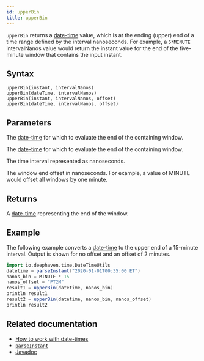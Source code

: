 ```yaml
---
id: upperBin
title: upperBin
---
```


`upperBin` returns a [date-time](../../query-language/types/date-time.md) value, which is at the ending (upper) end of a time range defined by the interval nanoseconds. For example, a `5*MINUTE` intervalNanos value would return the instant value for the end of the five-minute window that contains the input instant.

## Syntax

```
upperBin(instant, intervalNanos)
upperBin(dateTime, intervalNanos)
upperBin(instant, intervalNanos, offset)
upperBin(dateTime, intervalNanos, offset)
```

## Parameters

<ParamTable>
<Param name="instant" type="Instant">

The [date-time](../../query-language/types/date-time.md) for which to evaluate the end of the containing window.

</Param>
<Param name="dateTime" type="ZonedDateTime">

The [date-time](../../query-language/types/date-time.md) for which to evaluate the end of the containing window.

</Param>
<Param name="intervalNanos" type="long">

The time interval represented as nanoseconds.

</Param>
<Param name="offset" type="long">

The window end offset in nanoseconds. For example, a value of MINUTE would offset all windows by one minute.

</Param>
</ParamTable>

## Returns

A [date-time](../../query-language/types/date-time.md) representing the end of the window.

## Example

The following example converts a [date-time](../../query-language/types/date-time.md) to the upper end of a 15-minute interval. Output is shown for no offset and an offset of 2 minutes.

<!-- TODO: Add test back in (there is currently some weird bug) -->

```groovy skip-test
import io.deephaven.time.DateTimeUtils
datetime = parseInstant("2020-01-01T00:35:00 ET")
nanos_bin = MINUTE * 15
nanos_offset = "PT2M"
result1 = upperBin(datetime, nanos_bin)
println result1
result2 = upperBin(datetime, nanos_bin, nanos_offset)
println result2
```

## Related documentation

- [How to work with date-times](../../../how-to-guides/work-with-date-time.md)
- [`parseInstant`](./parseInstant.md)
- [Javadoc](<https://deephaven.io/core/javadoc/io/deephaven/time/DateTimeUtils.html#upperBin(java.time.ZonedDateTime,long,long)>)
